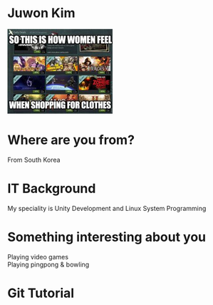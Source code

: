 # Juwon Kim
![Get Steams](/ITMO-444/Week1/Image/Meme1.jpg)
# Where are you from?
From South Korea
# IT Background
My speciality is Unity Development and Linux System Programming
# Something interesting about you
Playing video games<br>
Playing pingpong & bowling
# Git Tutorial
